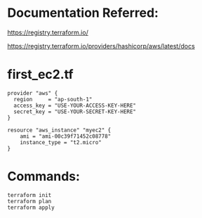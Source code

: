 # Documentation Referred:

https://registry.terraform.io/

https://registry.terraform.io/providers/hashicorp/aws/latest/docs

# first_ec2.tf

```
provider "aws" {
  region     = "ap-south-1"
  access_key = "USE-YOUR-ACCESS-KEY-HERE"
  secret_key = "USE-YOUR-SECRET-KEY-HERE"
}
```
```
resource "aws_instance" "myec2" {
    ami = "ami-00c39f71452c08778"
    instance_type = "t2.micro"
}
```

# Commands:

```
terraform init
terraform plan
terraform apply
```


